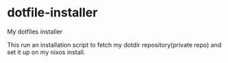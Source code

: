 # dotfile-installer
My dotfiles installer

This run an installation script to fetch my dotdir repository(private repo) and set it up on my nixos install. 
